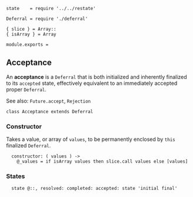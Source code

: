     state    = require '../../restate'

    Deferral = require './deferral'

    { slice } = Array::
    { isArray } = Array

    module.exports =



## Acceptance

An **acceptance** is a `Deferral` that is both initialized and inherently
finalized to its `accepted` state, effectively equivalent to an immediately
accepted proper `Deferral`.

See also: `Future.accept`, `Rejection`

    class Acceptance extends Deferral


### Constructor

Takes a value, or array of `values`, to be permanently enclosed by `this`
finalized `Deferral`.

      constructor: ( values ) ->
        @_values = if isArray values then slice.call values else [values]



### States

      state @::, resolved: completed: accepted: state 'initial final'
